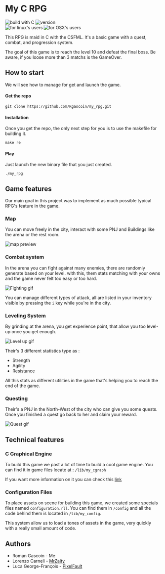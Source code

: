 # My C RPG
![build with C](https://img.shields.io/badge/Build%20with-C-green) ![version](https://img.shields.io/badge/Version-1.0-brightgreen)  		
![for linux's users](https://img.shields.io/badge/made%20for-Linux-orange) ![for OSX's users](https://img.shields.io/badge/made%20for-OSX-blue)

This RPG is maid in C with the CSFML.
It's a basic game with a quest, combat, and progression system.

The goal of this game is to reach the level 10 and defeat the final boss.
Be aware, if you loose more than 3 matchs is the GameOver.

## How to start
We will see how to manage for get and launch the game.

#### Get the repo
    git clone https://github.com/Rgascoin/my_rpg.git
    
#### Installation
Once you get the repo, the only next step for you is to use the makefile for building it.

    make re
    
#### Play
Just launch the new binary file that you just created.

    ./my_rpg
    
## Game features
Our main goal in this project was to implement as much possible typical RPG's feature in the game.

### Map
You can move freely in the city, interact with some PNJ and Buildings like the arena or the rest room.

![map preview](https://zupimages.net/up/20/20/yx1q.png)

### Combat system
In the arena you can fight against many enemies, there are randomly generate based on your level. with this, them stats matching with your owns and the game never felt too easy or too hard.

![Fighting gif](https://s4.gifyu.com/images/ezgif.com-video-to-gif78c13f7357f3c555.gif)

You can manage different types of attack, all are listed in your inventory visible by pressing the `i` key while you're in the city.

### Leveling System
By grinding at the arena, you get experience point, that allow you too level-up once you get enough.

![Level up gif](https://s4.gifyu.com/images/ezgif.com-video-to-gif-1ec408be78f2a112e.gif)

Their's 3 different statistics type as :

 - Strength
 - Agility
 - Resistance

All this stats as different utilities in the game that's helping you to reach the end of the game.

### Questing
Their's a PNJ in the North-West of the city who can give you some quests.
Once you finished a quest go back to her and claim your reward.

![Quest gif](https://s4.gifyu.com/images/ezgif.com-video-to-gif-20a01cd32636a8e12.gif)

## Technical features

### C Graphical Engine
To build this game we past a lot of time to build a cool game engine.
You can find it in game files locate at : `/lib/my_cgraph`

If you want more information on it you can check this [link](https://github.com/MrZalTy/my_cgraph)

### Configuration Files
To place assets on scene for building this game, we created some specials files named `configuration.rll`.
You can find them in `/config` and all the code behind them is located in `/lib/my_config`.

This system allow us to load a tones of assets in the game, very quickly with a really small amount of code.

## Authors

 - Roman Gascoin - Me
 - Lorenzo Carneli - [MrZalty](https://github.com/MrZalTy)
 - Luca George-François - [PixelFault](https://github.com/Pixelfault-tech)
